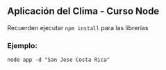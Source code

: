 ## Aplicación del Clima - Curso Node


Recuerden ejecutar ```npm install``` para las librerías


### Ejemplo:
```
node app -d "San Jose Costa Rica"
